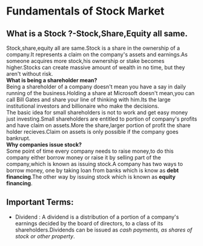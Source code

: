 # Fundamentals of Stock Market  

## What is a Stock ?-Stock,Share,Equity all same.  

Stock,share,equity all are same.Stock is a share in the ownership of a company.It represents a claim on the company's assets and earnings.As someone acquires more stock,his ownership or stake becomes higher.Stocks can create massive amount of wealth in no time, but they aren't without risk.  
**What is being a shareholder mean?**  
Being a shareholder of a company doesn't mean you have a say in daily running of the business.Holding a share at Microsoft doesn't mean,you can call Bill Gates and share your line of thinking with him.Its the large institutional investors and billionaire who make the decisions.  
The basic idea for small shareholders is not to work and get easy money just investing.Small shareholders are entitled to portion of company's profits and have claim on assets.More the share,larger portion of profit the share holder recieves.Claim on assets is only possible if the company goes bankrupt.  
**Why companies issue stock?**  
Some point of time every company needs to raise money,to do this company either borrow money or raise it by selling part of the company,which is known as issuing stock.A company has two ways to borrow money, one by taking loan from banks which is know as **debt financing**.The other way by issuing stock which is known as **equity financing**.


## Important Terms:  
* Dividend : A dividend is a distribution of a portion of a company's earnings decided by the board of directors, to a class of its shareholders.Dividends can be issued as *cash payments, as shares of stock or other property*.  
